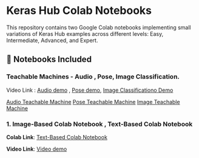 # Keras Hub Colab Notebooks

This repository contains two Google Colab notebooks implementing small variations of Keras Hub examples across different levels: Easy, Intermediate, Advanced, and Expert.

## 📌 Notebooks Included
### Teachable Machines - Audio , Pose, Image Classification. 
Video Link : [Audio demo](https://youtu.be/kOjNygXa0oc) , [Pose demo](https://youtu.be/kOjNygXa0oc), [Image Classificationo Demo](https://youtu.be/kOjNygXa0oc)

[Audio Teachable Machine](https://teachablemachine.withgoogle.com/models/05z6SuaGj/)
[Pose Teachable Machine](https://teachablemachine.withgoogle.com/models/PFAEQe-5r/)
[Image Teachable Machine](https://teachablemachine.withgoogle.com/models/jZEuST2cC/)

### 1️. Image-Based Colab Notebook , Text-Based Colab Notebook

 **Colab Link**: [Text-Based Colab Notebook](https://colab.research.google.com/drive/1RKe61XJiK83456hv-oiuhn03khwW5C2B#scrollTo=-5426BYzrUi0)
 
 **Video Link**: [Video demo]()
